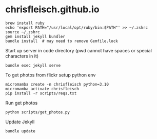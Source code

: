 # chrisfleisch.github.io

```
brew install ruby
echo 'export PATH="/usr/local/opt/ruby/bin:$PATH"' >> ~/.zshrc
source ~/.zshrc
gem install jekyll bundler
bundle install  # may need to remove Gemfile.lock
```

Start up server in code directory (pwd cannot have spaces or special characters in it)
```
bundle exec jekyll serve
```

To get photos from flickr setup python env
```
micromamba create -n chrisfleisch python=3.10
micromamba activate chrisfleisch
pip install -r scripts/reqs.txt
```

Run get photos
```
python scripts/get_photos.py
```

Update Jekyll
```
bundle update
```
